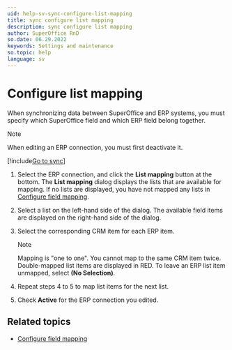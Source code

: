 ```yaml
---
uid: help-sv-sync-configure-list-mapping
title: sync configure list mapping
description: sync configure list mapping
author: SuperOffice RnD
so.date: 06.29.2022
keywords: Settings and maintenance
so.topic: help
language: sv
---
```


# Configure list mapping

When synchronizing data between SuperOffice and ERP systems, you must specify which SuperOffice field and which ERP field belong together.

> [!NOTE]
> When editing an ERP connection, you must first deactivate it.

[!include[Go to sync](../includes/goto-sync.md)]

1. Select the ERP connection, and click the **List mapping** button at the bottom. The **List mapping** dialog displays the lists that are available for mapping. If no lists are displayed, you have not mapped any lists in [Configure field mapping][1].

1. Select a list on the left-hand side of the dialog. The available field items are displayed on the right-hand side of the dialog.

1. Select the corresponding CRM item for each ERP item.

    > [!NOTE]
    > Mapping is "one to one". You cannot map to the same CRM item twice. Double-mapped list items are displayed in RED. To leave an ERP list item unmapped, select **(No Selection)**.

1. Repeat steps 4 to 5 to map list items for the next list.

1. Check **Active** for the ERP connection you edited.

## Related topics

* [Configure field mapping][1]

<!-- Referenced links -->
[1]: sync-configure-field-allocation.md

<!-- Referenced images -->

